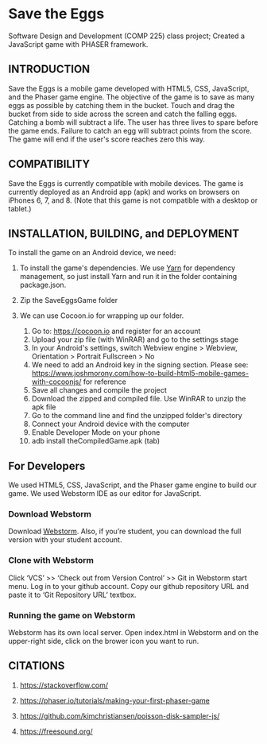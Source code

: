 # Save the Eggs
Software Design and Development (COMP 225) class project; Created a JavaScript game with PHASER framework.

INTRODUCTION
------------

Save the Eggs is a mobile game developed with HTML5, CSS, JavaScript, and the Phaser game engine. The objective of the
game is to save as many eggs as possible by catching them in the bucket. Touch and drag the bucket from side to side
across the screen and catch the falling eggs. Catching a bomb will subtract a life. The user has three lives to spare
before the game ends. Failure to catch an egg will subtract points from the score. The game will end if the user's
score reaches zero this way.


COMPATIBILITY
-------------

Save the Eggs is currently compatible with mobile devices. The game is currently deployed as an Android app (apk)
and works on browsers on iPhones 6, 7, and 8. (Note that this game is not compatible with a desktop or tablet.)


INSTALLATION, BUILDING, and DEPLOYMENT
-------

To install the game on an Android device, we need:
1. To install the game's dependencies. We use [Yarn](https://yarnpkg.com/en/) for dependency management, so just install Yarn and run it in the folder containing package.json.

2. Zip the SaveEggsGame folder

3. We can use Cocoon.io for wrapping up our folder.
    1) Go to: https://cocoon.io and register for an account
    2) Upload your zip file (with WinRAR) and go to the settings stage
    3) In your Android's settings, switch Webview engine > Webview, Orientation > Portrait Fullscreen > No
    4) We need to add an Android key in the signing section. Please see:
    https://www.joshmorony.com/how-to-build-html5-mobile-games-with-cocoonjs/ for reference
    5) Save all changes and compile the project
    6) Download the zipped and compiled file. Use WinRAR to unzip the apk file
    7) Go to the command line and find the unzipped folder's directory
    8) Connect your Android device with the computer
    9) Enable Developer Mode on your phone
    10) adb install theCompiledGame.apk (tab)

## For Developers
We used HTML5, CSS, JavaScript, and the Phaser game engine to build our game. We used Webstorm IDE as our editor for JavaScript.

### Download Webstorm
Download [Webstorm](https://www.jetbrains.com/webstorm/download). Also, if you’re student, you can download the full version with your student account.

### Clone with Webstorm

Click ‘VCS’ >> ‘Check out from Version Control’ >> Git in Webstorm start menu. Log in to your github account. Copy our github repository URL and paste it to ‘Git Repository URL’ textbox.

### Running the game on Webstorm

Webstorm has its own local server. Open index.html in Webstorm and on the upper-right side, click on the brower icon you want to run.

CITATIONS
--------
1) https://stackoverflow.com/

2) https://phaser.io/tutorials/making-your-first-phaser-game

3) https://github.com/kimchristiansen/poisson-disk-sampler-js/

4) https://freesound.org/

